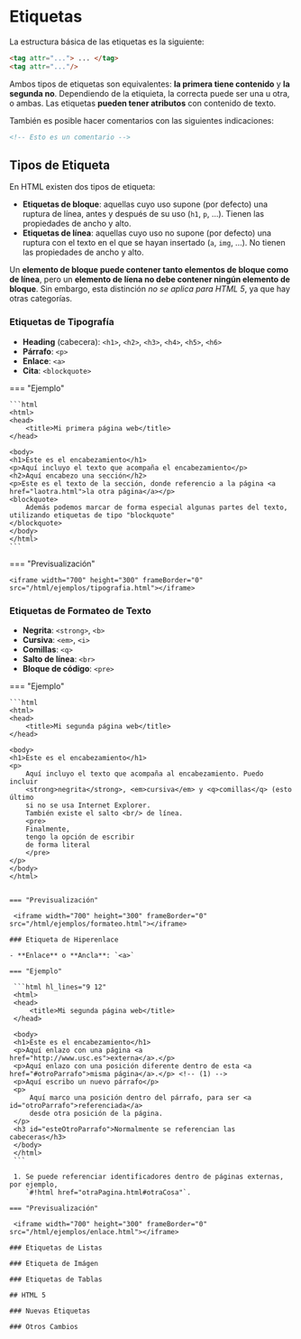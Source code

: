 # Etiquetas

La estructura básica de las etiquetas es la siguiente:

```html
<tag attr="..."> ... </tag>
<tag attr="..."/>
```

Ambos tipos de etiquetas son equivalentes: **la primera tiene contenido** y **la segunda no**. Dependiendo de la
etiquieta, la correcta puede ser una u otra, o ambas. Las etiquetas **pueden tener atributos** con contenido de texto.

También es posible hacer comentarios con las siguientes indicaciones:

```html
<!-- Esto es un comentario -->
```

## Tipos de Etiqueta

En HTML existen dos tipos de etiqueta:

- **Etiquetas de bloque**: aquellas cuyo uso supone (por defecto) una ruptura de línea, antes y después de su uso
  (`h1`, `p`, ...). Tienen las propiedades de ancho y alto.
- **Etiquetas de línea**: aquellas cuyo uso no supone (por defecto) una ruptura con el texto en el que se hayan
  insertado (`a`, `img`, ...). No tienen las propiedades de ancho y alto.

Un **elemento de bloque puede contener tanto elementos de bloque como de línea**, pero un **elemento de líena no debe
contener ningún elemento de bloque**. Sin embargo, esta distinción _no se aplica para HTML 5_, ya que hay otras
categorías.

### Etiquetas de Tipografía

- **Heading** (cabecera): `<h1>`, `<h2>`, `<h3>`, `<h4>`, `<h5>`, `<h6>`
- **Párrafo**: `<p>`
- **Enlace**: `<a>`
- **Cita**: `<blockquote>`

=== "Ejemplo"
   
    ```html
    <html>
    <head>
        <title>Mi primera página web</title>
    </head>
    
    <body>
    <h1>Este es el encabezamiento</h1>
    <p>Aquí incluyo el texto que acompaña el encabezamiento</p>
    <h2>Aquí encabezo una sección</h2>
    <p>Este es el texto de la sección, donde referencio a la página <a href="laotra.html">la otra página</a></p>
    <blockquote>
        Además podemos marcar de forma especial algunas partes del texto, utilizando etiquetas de tipo "blockquote"
    </blockquote>
    </body>
    </html>
    ```

=== "Previsualización"

    <iframe width="700" height="300" frameBorder="0" src="/html/ejemplos/tipografia.html"></iframe>

### Etiquetas de Formateo de Texto

- **Negrita**: `<strong>`, `<b>`
- **Cursiva**: `<em>`, `<i>`
- **Comillas**: `<q>`
- **Salto de línea**: `<br>`
- **Bloque de código**: `<pre>`

=== "Ejemplo"

    ```html
    <html>
    <head>
        <title>Mi segunda página web</title>
    </head>
    
    <body>
    <h1>Este es el encabezamiento</h1>
    <p>
        Aquí incluyo el texto que acompaña al encabezamiento. Puedo incluir
        <strong>negrita</strong>, <em>cursiva</em> y <q>comillas</q> (esto último
        si no se usa Internet Explorer.
        También existe el salto <br/> de línea.
        <pre>
        Finalmente,
        tengo la opción de escribir
        de forma literal
        </pre>
    </p>
    </body>
    </html>
   ```

=== "Previsualización"

    <iframe width="700" height="300" frameBorder="0" src="/html/ejemplos/formateo.html"></iframe>

### Etiqueta de Hiperenlace

- **Enlace** o **Ancla**: `<a>`

=== "Ejemplo"

    ```html hl_lines="9 12"
    <html>
    <head>
        <title>Mi segunda página web</title>
    </head>
    
    <body>
    <h1>Este es el encabezamiento</h1>
    <p>Aquí enlazo con una página <a href="http://www.usc.es">externa</a>.</p>
    <p>Aquí enlazo con una posición diferente dentro de esta <a href="#otroParrafo">misma página</a>.</p> <!-- (1) -->
    <p>Aquí escribo un nuevo párrafo</p>
    <p>
        Aquí marco una posición dentro del párrafo, para ser <a id="otroParrafo">referenciada</a>
        desde otra posición de la página.
    </p>
    <h3 id="esteOtroParrafo">Normalmente se referencian las cabeceras</h3>
    </body>
    </html>
    ```
    
    1. Se puede referenciar identificadores dentro de páginas externas, por ejemplo,
       `#!html href="otraPagina.html#otraCosa"`.

=== "Previsualización"

    <iframe width="700" height="300" frameBorder="0" src="/html/ejemplos/enlace.html"></iframe>

### Etiquetas de Listas

### Etiqueta de Imágen

### Etiquetas de Tablas

## HTML 5

### Nuevas Etiquetas

### Otros Cambios
